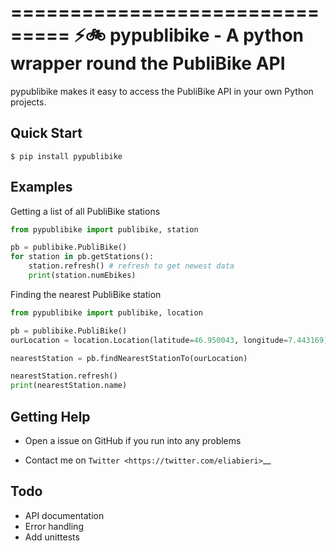 ===============================
⚡️🚲 pypublibike - A python wrapper round the PubliBike API
===============================

pypublibike makes it easy to access the PubliBike API in your own Python projects.

Quick Start
-----------
    $ pip install pypublibike

Examples
-----------

Getting a list of all PubliBike stations

```python
from pypublibike import publibike, station

pb = publibike.PubliBike()
for station in pb.getStations():
	station.refresh() # refresh to get newest data
	print(station.numEbikes)
```

Finding the nearest PubliBike station

```python
from pypublibike import publibike, location

pb = publibike.PubliBike()
ourLocation = location.Location(latitude=46.950043, longitude=7.443169)

nearestStation = pb.findNearestStationTo(ourLocation)

nearestStation.refresh()
print(nearestStation.name)
```


Getting Help
------------

* Open a issue on GitHub if you run into any problems

* Contact me on `Twitter <https://twitter.com/eliabieri>`__

Todo
------------

 * API documentation
 * Error handling
 * Add unittests